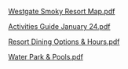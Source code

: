 [Westgate Smoky Resort Map.pdf](https://github.com/westgatesmoky/westgatesmoky.github.io/files/14077685/Westgate.Smoky.Resort.Map.pdf)

[Activities Guide January 24.pdf](https://github.com/westgatesmoky/westgatesmoky.github.io/files/14077648/Activities.Guide.January.24.pdf)

[Resort Dining Options & Hours.pdf](https://github.com/westgatesmoky/westgatesmoky.github.io/files/14077751/Resort.Dining.Options.Hours.pdf)

[Water Park & Pools.pdf](https://github.com/westgatesmoky/westgatesmoky.github.io/files/14077829/Water.Park.Pools.pdf)
